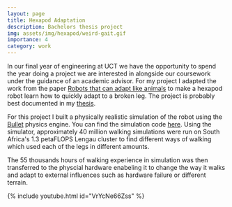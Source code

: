 ```yaml
---
layout: page
title: Hexapod Adaptation
description: Bachelors thesis project
img: assets/img/hexapod/weird-gait.gif
importance: 4
category: work
---
```


In our final year of engineering at UCT we have the opportunity to spend the year doing a project we are interested in alongside our coursework under the guidance of an academic advisor. For my project I adapted the work from the paper [Robots that can adapt like animals](https://doi.org/10.1038/nature14422) to make a hexapod robot learn how to quickly adapt to a broken leg. The project is probably best documented in my [thesis](https://chrismailer.github.io/assets/pdf/mailer-bachelors-thesis.pdf).

For this project I built a physically realistic simulation of the robot using the [Bullet](https://pybullet.org/wordpress/) physics engine. You can find the simulation code [here](https://github.com/chrismailer/hexapod-sim). Using the simulator, approximately 40 million walking simulations were run on South Africa's 1.3 petaFLOPS Lengau cluster to find different ways of walking which used each of the legs in different amounts.

The 55 thousands hours of walking experience in simulation was then transferred to the physcial hardware enabeling it to change the way it walks and adapt to external influences such as hardware failure or different terrain.

{% include youtube.html id="VrYcNe66Zss" %}
